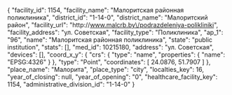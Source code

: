 {
    "facility_id": 1154,
    "facility_name": "Малоритская районная поликлиника",
    "district_id": "1-14-0",
    "district_name": "Малоритский район",
    "facility_url": "http:\/\/www.malcrb.by\/podrazdeleniya-polikliniki",
    "facility_address": "ул. Советская",
    "facility_type": "Поликлиника",
    "ap_1": "96",
    "name": "Малоритская районная поликлиника",
    "state": "public institution",
    "stats": [],
    "med_id": 10215180,
    "address": "ул. Советская",
    "devices": [],
    "coord_x_y": {
        "crs": {
            "type": "name",
            "properties": {
                "name": "EPSG:4326"
            }
        },
        "type": "Point",
        "coordinates": [
            24.0876,
            51.7907
        ]
    },
    "place_name": "Малорита",
    "place_type": "city",
    "localties_key": 16,
    "year_of_closing": null,
    "year_of_opening": "0",
    "healthcare_facility_key": 1154,
    "administrative_division_id": "1-14-0"
}